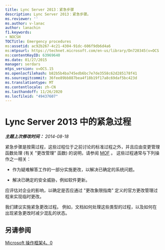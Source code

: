 ```yaml
---
title: Lync Server 2013：紧急步骤
description: Lync Server 2013：紧急步骤。
ms.reviewer: ''
ms.author: v-lanac
author: lanachin
f1.keywords:
- NOCSH
TOCTitle: Emergency procedures
ms:assetid: ac92b267-4c21-4304-91dc-606f9db6d4a6
ms:mtpsurl: https://technet.microsoft.com/en-us/library/Dn720345(v=OCS.15)
ms:contentKeyID: 63969640
ms.date: 01/27/2015
manager: serdars
mtps_version: v=OCS.15
ms.openlocfilehash: b82b5b4ba745edb6bc7e7de3558c62d285178f41
ms.sourcegitcommit: 36fee89bb887bea4f18b19f17a8c69daf5bc423d
ms.translationtype: MT
ms.contentlocale: zh-CN
ms.lasthandoff: 11/26/2020
ms.locfileid: "49437607"
---
```

# <a name="emergency-procedures-in-lync-server-2013"></a>Lync Server 2013 中的紧急过程

<div data-xmlns="http://www.w3.org/1999/xhtml">

<div class="topic" data-xmlns="http://www.w3.org/1999/xhtml" data-msxsl="urn:schemas-microsoft-com:xslt" data-cs="https://msdn.microsoft.com/">

<div data-asp="https://msdn2.microsoft.com/asp">



</div>

<div id="mainSection">

<div id="mainBody">

<span> </span>

_**主题上次修改时间：** 2014-08-18_

紧急步骤是按需过程，这些过程位于之前讨论的标准过程之外，并且应由变更管理函数处理 (有关 "更改管理" 函数) 的说明，请参阅 [MOF](https://go.microsoft.com/fwlink/p/?linkid=40939) 。 这些过程通常与下列操作之一相关：

  - 作为疑难解答工作的一部分实施更改，以解决已确定的系统问题。

  - 解决已确定的安全威胁，例如软件更新。

应评估对企业的影响，以确定是否应通过 "更改象限指南" 定义的官方更改管理过程来实现临时更改。

我们建议实施紧急更改过程。 例如，文档如何处理这些类型的过程，以及如何在出现紧急更改时减少混乱的状态。

<div>

## <a name="see-also"></a>另请参阅


[Microsoft 操作框架4。0](https://go.microsoft.com/fwlink/p/?linkid=40939)  
  

</div>

</div>

<span> </span>

</div>

</div>

</div>

